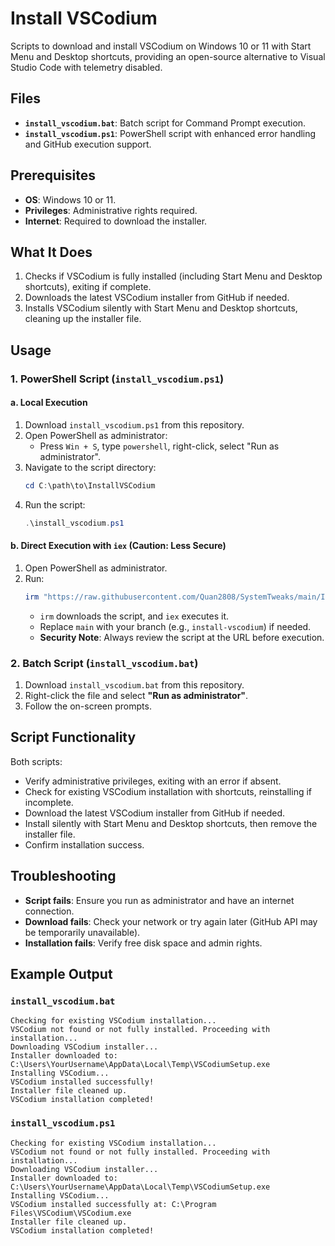 # Install VSCodium

Scripts to download and install VSCodium on Windows 10 or 11 with Start Menu and Desktop shortcuts, providing an open-source alternative to Visual Studio Code with telemetry disabled.

## Files

- **`install_vscodium.bat`**: Batch script for Command Prompt execution.
- **`install_vscodium.ps1`**: PowerShell script with enhanced error handling and GitHub execution support.

## Prerequisites

- **OS**: Windows 10 or 11.
- **Privileges**: Administrative rights required.
- **Internet**: Required to download the installer.

## What It Does

1. Checks if VSCodium is fully installed (including Start Menu and Desktop shortcuts), exiting if complete.
2. Downloads the latest VSCodium installer from GitHub if needed.
3. Installs VSCodium silently with Start Menu and Desktop shortcuts, cleaning up the installer file.

## Usage

### 1. PowerShell Script (`install_vscodium.ps1`)

#### a. Local Execution

1. Download `install_vscodium.ps1` from this repository.
2. Open PowerShell as administrator:
   - Press `Win + S`, type `powershell`, right-click, select "Run as administrator".
3. Navigate to the script directory:
   ```powershell
   cd C:\path\to\InstallVSCodium
   ```
4. Run the script:
   ```powershell
   .\install_vscodium.ps1
   ```

#### b. Direct Execution with `iex` (Caution: Less Secure)

1. Open PowerShell as administrator.
2. Run:
   ```powershell
   irm "https://raw.githubusercontent.com/Quan2808/SystemTweaks/main/InstallVSCodium/install_vscodium.ps1" | iex
   ```
   - `irm` downloads the script, and `iex` executes it.
   - Replace `main` with your branch (e.g., `install-vscodium`) if needed.
   - **Security Note**: Always review the script at the URL before execution.

### 2. Batch Script (`install_vscodium.bat`)

1. Download `install_vscodium.bat` from this repository.
2. Right-click the file and select **"Run as administrator"**.
3. Follow the on-screen prompts.

## Script Functionality

Both scripts:

- Verify administrative privileges, exiting with an error if absent.
- Check for existing VSCodium installation with shortcuts, reinstalling if incomplete.
- Download the latest VSCodium installer from GitHub if needed.
- Install silently with Start Menu and Desktop shortcuts, then remove the installer file.
- Confirm installation success.

## Troubleshooting

- **Script fails**: Ensure you run as administrator and have an internet connection.
- **Download fails**: Check your network or try again later (GitHub API may be temporarily unavailable).
- **Installation fails**: Verify free disk space and admin rights.

## Example Output

### `install_vscodium.bat`

```
Checking for existing VSCodium installation...
VSCodium not found or not fully installed. Proceeding with installation...
Downloading VSCodium installer...
Installer downloaded to: C:\Users\YourUsername\AppData\Local\Temp\VSCodiumSetup.exe
Installing VSCodium...
VSCodium installed successfully!
Installer file cleaned up.
VSCodium installation completed!
```

### `install_vscodium.ps1`

```
Checking for existing VSCodium installation...
VSCodium not found or not fully installed. Proceeding with installation...
Downloading VSCodium installer...
Installer downloaded to: C:\Users\YourUsername\AppData\Local\Temp\VSCodiumSetup.exe
Installing VSCodium...
VSCodium installed successfully at: C:\Program Files\VSCodium\VSCodium.exe
Installer file cleaned up.
VSCodium installation completed!
```
